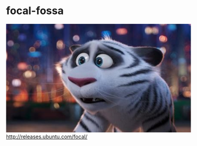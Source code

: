 # focal-fossa
![](https://github.com/nondejus/focal-fossa/blob/main/ArtBoard%20Image%20(109).jpg)
http://releases.ubuntu.com/focal/
